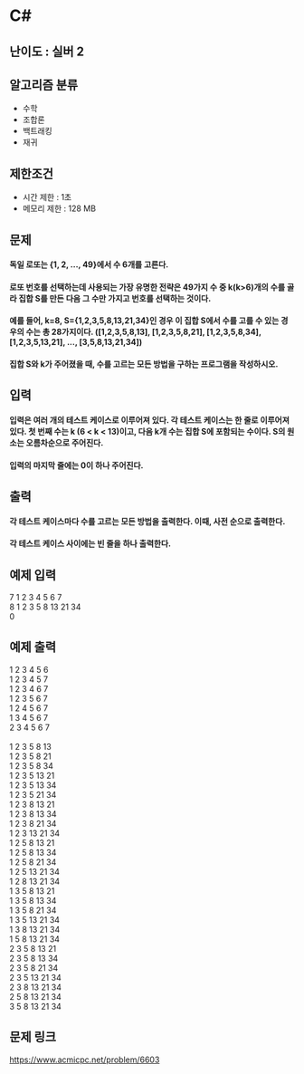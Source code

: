 # C#

## 난이도 : 실버 2

## 알고리즘 분류
  - 수학
  - 조합론
  - 백트래킹
  - 재귀

## 제한조건
  - 시간 제한 : 1초
  - 메모리 제한 : 128 MB

## 문제
#### 독일 로또는 {1, 2, ..., 49}에서 수 6개를 고른다.
#### 로또 번호를 선택하는데 사용되는 가장 유명한 전략은 49가지 수 중 k(k>6)개의 수를 골라 집합 S를 만든 다음 그 수만 가지고 번호를 선택하는 것이다.
#### 예를 들어, k=8, S={1,2,3,5,8,13,21,34}인 경우 이 집합 S에서 수를 고를 수 있는 경우의 수는 총 28가지이다. ([1,2,3,5,8,13], [1,2,3,5,8,21], [1,2,3,5,8,34], [1,2,3,5,13,21], ..., [3,5,8,13,21,34])
#### 집합 S와 k가 주어졌을 때, 수를 고르는 모든 방법을 구하는 프로그램을 작성하시오.

## 입력
#### 입력은 여러 개의 테스트 케이스로 이루어져 있다. 각 테스트 케이스는 한 줄로 이루어져 있다. 첫 번째 수는 k (6 < k < 13)이고, 다음 k개 수는 집합 S에 포함되는 수이다. S의 원소는 오름차순으로 주어진다.
#### 입력의 마지막 줄에는 0이 하나 주어진다. 

## 출력
#### 각 테스트 케이스마다 수를 고르는 모든 방법을 출력한다. 이때, 사전 순으로 출력한다.
#### 각 테스트 케이스 사이에는 빈 줄을 하나 출력한다.

## 예제 입력
7 1 2 3 4 5 6 7<br/>
8 1 2 3 5 8 13 21 34<br/>
0<br/>

## 예제 출력
1 2 3 4 5 6<br/>
1 2 3 4 5 7<br/>
1 2 3 4 6 7<br/>
1 2 3 5 6 7<br/>
1 2 4 5 6 7<br/>
1 3 4 5 6 7<br/>
2 3 4 5 6 7<br/>
<br/>
1 2 3 5 8 13<br/>
1 2 3 5 8 21<br/>
1 2 3 5 8 34<br/>
1 2 3 5 13 21<br/>
1 2 3 5 13 34<br/>
1 2 3 5 21 34<br/>
1 2 3 8 13 21<br/>
1 2 3 8 13 34<br/>
1 2 3 8 21 34<br/>
1 2 3 13 21 34<br/>
1 2 5 8 13 21<br/>
1 2 5 8 13 34<br/>
1 2 5 8 21 34<br/>
1 2 5 13 21 34<br/>
1 2 8 13 21 34<br/>
1 3 5 8 13 21<br/>
1 3 5 8 13 34<br/>
1 3 5 8 21 34<br/>
1 3 5 13 21 34<br/>
1 3 8 13 21 34<br/>
1 5 8 13 21 34<br/>
2 3 5 8 13 21<br/>
2 3 5 8 13 34<br/>
2 3 5 8 21 34<br/>
2 3 5 13 21 34<br/>
2 3 8 13 21 34<br/>
2 5 8 13 21 34<br/>
3 5 8 13 21 34<br/>

## 문제 링크
https://www.acmicpc.net/problem/6603